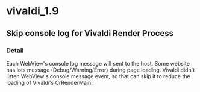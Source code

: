 # vivaldi_1.9

## Skip console log for Vivaldi Render Process

### Detail
Each WebView's console log message will sent to the host.
Some website has lots message (Debug/Warning/Error) during page loading.
Vivaldi didn't listen WebView's console message event, so that can skip it to reduce the loading of Vivaldi's CrRenderMain.


